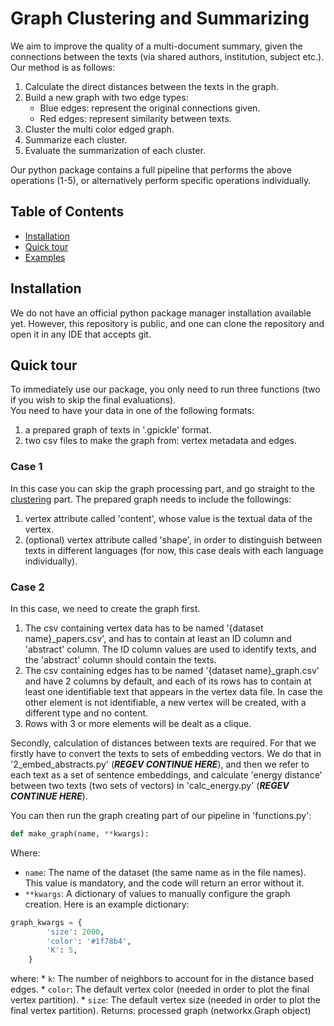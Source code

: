 # Graph Clustering and Summarizing
We aim to improve the quality of a multi-document summary, given the connections between the texts (via shared authors, institution, subject etc.). 
Our method is as follows:
1. Calculate the direct distances between the texts in the graph. 
2. Build a new graph with two edge types: 
    * Blue edges: represent the original connections given.
    * Red edges: represent similarity between texts.
3. Cluster the multi color edged graph.
4. Summarize each cluster.
5. Evaluate the summarization of each cluster.

Our python package contains a full pipeline that performs the above operations (1-5), or alternatively perform specific operations individually.


## Table of Contents

-  [Installation](#installation)
-  [Quick tour](#quick_tour)
-  [Examples](#examples)

## Installation
We do not have an official python package manager installation available yet. However, 
this repository is public, and one can clone the repository and open it in any IDE that accepts git.


## Quick tour
To immediately use our package, you only need to run three functions (two if you wish to skip the final evaluations).<br>
You need to have your data in one of the following formats:
  1. a prepared graph of texts in '.gpickle' format.
  2. two csv files to make the graph from: vertex metadata and edges.

### Case 1
In this case you can skip the graph processing part, and go straight to the [clustering](#Clustering) part.
The prepared graph needs to include the followings:
  1. vertex attribute called 'content', whose value is the textual data of the vertex.
  2. (optional) vertex attribute called 'shape', in order to distinguish between texts in different languages (for now, this case deals with each language individually).

### Case 2
In this case, we need to create the graph first.
1. The csv containing vertex data has to be named '{dataset name}_papers.csv', and has to contain at least an ID column and 'abstract' column.
The ID column values are used to identify texts, and the 'abstract' column should contain the texts.<br>
2. The csv containing edges has to be named '{dataset name}_graph.csv' and have 2 columns by default, and each of its rows has to contain at least one identifiable text that appears in the vertex data file.
In case the other element is not identifiable, a new vertex will be created, with a different type and no content.
3. Rows with 3 or more elements will be dealt as a clique.

Secondly, calculation of distances between texts are required. For that we firstly have to convert the texts to sets of embedding vectors.
We do that in '2_embed_abstracts.py' (___REGEV CONTINUE HERE___), and then we refer to each text as a set of sentence embeddings, and calculate 'energy distance' between 
two texts (two sets of vectors) in 'calc_energy.py' (___REGEV CONTINUE HERE___).

You can then run the graph creating part of our pipeline in 'functions.py':
```python
def make_graph(name, **kwargs):
```
Where:
- `name`: The name of the dataset (the same name as in the file names). This value is mandatory, and the code will return an error without it.
- `**kwargs`: A dictionary of values to manually configure the graph creation. Here is an example dictionary:
```python
graph_kwargs = {
        'size': 2000,
        'color': '#1f78b4',
        'K': 5,
    }
```
  where:
    * `k`: The number of neighbors to account for in the distance based edges.
    * `color`: The default vertex color (needed in order to plot the final vertex partition).
    * `size`: The default vertex size (needed in order to plot the final vertex partition).
Returns: processed graph (networkx.Graph object)
